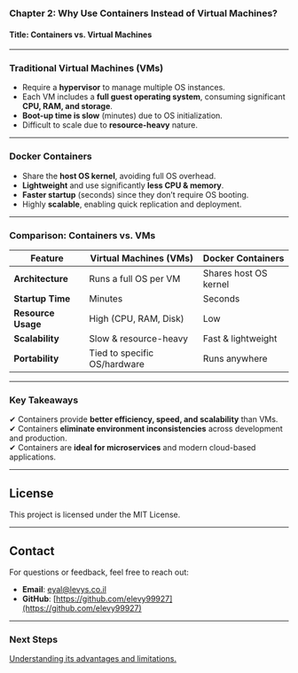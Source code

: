 ### **Chapter 2: Why Use Containers Instead of Virtual Machines?**  
#### **Title: Containers vs. Virtual Machines**  
---

### **Traditional Virtual Machines (VMs)**  
- Require a **hypervisor** to manage multiple OS instances.  
- Each VM includes a **full guest operating system**, consuming significant **CPU, RAM, and storage**.  
- **Boot-up time is slow** (minutes) due to OS initialization.  
- Difficult to scale due to **resource-heavy** nature.  

---
### **Docker Containers**  
- Share the **host OS kernel**, avoiding full OS overhead.  
- **Lightweight** and use significantly **less CPU & memory**.  
- **Faster startup** (seconds) since they don’t require OS booting.  
- Highly **scalable**, enabling quick replication and deployment.  

---
### **Comparison: Containers vs. VMs**  

| Feature        | Virtual Machines (VMs) | Docker Containers |
|---------------|-----------------------|-------------------|
| **Architecture** | Runs a full OS per VM | Shares host OS kernel |
| **Startup Time** | Minutes | Seconds |
| **Resource Usage** | High (CPU, RAM, Disk) | Low |
| **Scalability** | Slow & resource-heavy | Fast & lightweight |
| **Portability** | Tied to specific OS/hardware | Runs anywhere |

---
### **Key Takeaways**  
✔ Containers provide **better efficiency, speed, and scalability** than VMs.  
✔ Containers **eliminate environment inconsistencies** across development and production.  
✔ Containers are **ideal for microservices** and modern cloud-based applications.  

---

## License
This project is licensed under the MIT License.

---
## **Contact**
For questions or feedback, feel free to reach out:
- **Email**: eyal@levys.co.il
- **GitHub**: [https://github.com/elevy99927](https://github.com/elevy99927)

---
### **Next Steps**
<A href="./Chapter-03.md">Understanding its advantages and limitations.</A>
